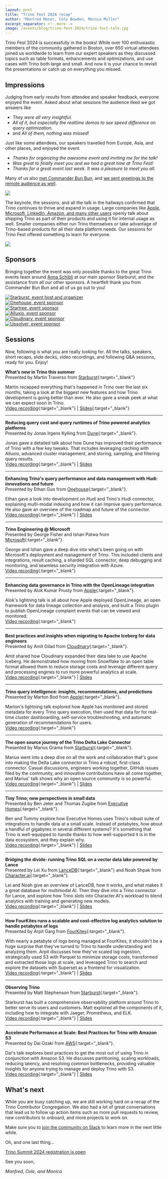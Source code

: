 ```yaml
---
layout: post
title: "Trino Fest 2024 recap"
author: "Manfred Moser, Cole Bowden, Monica Miller"
excerpt_separator: <!--more-->
image: /assets/blog/trino-fest-2024/trino-fest-talk.jpg
---
```


Trino Fest 2024 is successfully in the books! While over 100 enthusiastic
members of the community gathered in Boston, over 650 virtual attendees joined
us worldwide to learn from our expert speakers as they discussed topics such as
table formats, enhancements and optimizations, and use cases with Trino both
large and small. And now it is your chance to revisit the presentations or catch
up on everything you missed.

<!--more-->

## Impressions

Judging from early results from attendee and speaker feedback, everyone enjoyed
the event. Asked about what sessions the audience liked we got answers like

* *They were all very insightful.*
* *All of it, but especially the realtime demos to see speed difference on query
  optimization.*
* and *All of them, nothing was missed!*

Just like some attendees, our speakers travelled from Europe, Asia, and other
places, and enjoyed the event.

* *Thanks for organizing the awesome event and inviting me for the talk!*
* *Was great to finally meet you and we had a great time at Trino Fest!*
* *Thanks for a great event last week. It was a pleasure to meet you all.*

Many of us also [met Commander Bun Bun](https://www.linkedin.com/posts/k-shreya-s_trinofest2024-bigdata-analytics-activity-7209236269774585857-p8-e?utm_source=share&utm_medium=member_desktop),
and [we sent greetings to the remote audience as
well](https://www.youtube.com/watch?v=4jPYpU9Jrrw).

<img src="{{site.url}}/assets/blog/trino-fest-2024/cbb-manfred.jpg">

The keynote, the sessions, and all the talk in the hallways confirmed that Trino
continues to thrive and expand in usage. Large companies like [Apple, Microsoft,
LinkedIn, Amazon, and many other users]({{site.url}}/users.html) openly talk
about shipping Trino as part of their products and using it for internal usage
as well. Smaller companies either run Trino themselves or take advantage of
Trino-based products for all their data platform needs. Our sessions for Trino
Fest offered something to learn for everyone.

<img src="{{site.url}}/assets/blog/trino-fest-2024/hallway-chat.png">

## Sponsors

Bringing together the event was only possible thanks to the great Trino events
team around [Anna Schibli](https://www.linkedin.com/in/anna-schibli-418692172/)
at our main sponsor Starburst, and the assistance from all our other sponsors. A
heartfelt thank you from Commander Bun Bun and all of us go out to you!

<div class="container">
  <div class="row">
    <div class="col-sm">
      <a href="https://www.starburst.io/" target="_blank">
        <img src="{{site.url}}/assets/images/logos/starburst-small.png" title="Starburst, event host and organizer">
      </a>
    </div>
    <div class="col-sm">
      <a href="https://www.onehouse.ai/" target="_blank">
        <img src="{{site.url}}/assets/images/logos/onehouse-small.png" title="Onehouse, event sponsor">
      </a>
    </div>
    <div class="col-sm">
      <a href="https://www.startree.ai/" target="_blank">
        <img src="{{site.url}}/assets/images/logos/startree-small.png" title="Startree, event sponsor">
      </a>
    </div>
  </div>
  <div class="row">
    <div class="col-sm">
      <a href="https://www.alluxio.io/" target="_blank">
        <img src="{{site.url}}/assets/images/logos/alluxio-small.png" title="Alluxio, event sponsor">
      </a>
    </div>
    <div class="col-sm">
      <a href="https://cloudinary.com/" target="_blank">
        <img src="{{site.url}}/assets/images/logos/cloudinary-small.png" title="Cloudinary, event sponsor">
      </a>
    </div>
    <div class="col-sm">
      <a href="https://www.upsolver.com/" target="_blank">
        <img src="{{site.url}}/assets/images/logos/upsolver-small.png" title="Upsolver, event sponsor">
      </a>
    </div>
  </div>
</div>

## Sessions

Now, following is what you are really looking for. All the talks, speakers,
short recaps, slide decks, video recordings, and following Q&A sessions, ready
for you. Enjoy!

**What’s new in Trino this summer**
<br>Presented by Martin Traverso from
[Starburst](https://www.starburst.io){:target="_blank"}

Martin recapped everything that's happened in Trino over the last six months,
taking a look at the biggest new features and how Trino development is going
better than ever. He also gave a sneak peek at what we can expect soon in Trino.
<br><i class="fab fa-youtube" style="color: red;"></i> [Video recording](https://www.youtube.com/watch?v=mk3n0_tAdZY){:target="_blank"}
| [Slides]({{site.url}}/assets/blog/trino-fest-2024/keynote.pdf){:target="_blank"}

---

**Reducing query cost and query runtimes of Trino powered analytics platforms**
<br>Presented by Jonas Irgens Kylling from
[Dune](https://dune.com/){:target="_blank"}.

Jonas gave a detailed talk about how Dune has improved their performance of
Trino with a few key tweaks. That includes leveraging caching with Alluxio,
advanced cluster management, and storing, sampling, and filtering query results.
<br><i class="fab fa-youtube" style="color: red;"></i> [Video recording](https://www.youtube.com/watch?v=11yhPXIXiBY){:target="_blank"}
| [Slides]({{site.url}}/assets/blog/trino-fest-2024/dune.pdf)

---

**Enhancing Trino's query performance and data management with Hudi: innovations and future**
<br>Presented by Ethan Guo from
[Onehouse](https://www.onehouse.ai/){:target="_blank"}.

Ethan gave a look into development on Hudi and Trino's Hudi connector,
explaining multi-modal indexing and how it can improve query performance. He
also gave an overview of the roadmap and future of the connector.
<br><i class="fab fa-youtube" style="color: red;"></i> [Video recording](https://www.youtube.com/watch?v=JMzS2BbeK0E){:target="_blank"}
| [Slides]({{site.url}}/assets/blog/trino-fest-2024/onehouse.pdf)

---

**Trino Engineering @ Microsoft**
<br>Presented by George Fisher and Ishan Patwa from
[Microsoft](https://www.microsoft.com/){:target="_blank"}.

George and Ishan gave a deep dive into what's been going on with Microsoft's
deployment and management of Trino. This included clients and integrations,
result caching, a sharded SQL connector, deep debugging and monitoring, and
seamless security integration with Azure.
<br><i class="fab fa-youtube" style="color: red;"></i> [Video recording](https://www.youtube.com/watch?v=t7ndqYUhKSA){:target="_blank"}

---

**Enhancing data governance in Trino with the OpenLineage integration**
<br>Presented by Alok Kumar Prusty from
[Apple](https://www.apple.com/){:target="_blank"}.

Alok's lightning talk is all about how Apple deployed OpenLineage, an open
framework for data lineage collection and analysis, and built a Trino plugin to
publish OpenLineage complaint events that can be viewed and monitored.
<br><i class="fab fa-youtube" style="color: red;"></i> [Video recording](https://www.youtube.com/watch?v=A7hj1M7IYj8){:target="_blank"}

---

**Best practices and insights when migrating to Apache Iceberg for data engineers**
<br>Presented by Amit Gilad from
[Cloudinary](https://cloudinary.com/){:target="_blank"}.

Amit shared how Cloudinary expanded their data lake to use Apache Iceberg. He
demonstrated how moving from Snowflake to an open table format allowed them to
reduce storage costs and leverage different query and processing engines to run
more powerful analytics at scale.
<br><i class="fab fa-youtube" style="color: red;"></i> [Video recording](https://www.youtube.com/watch?v=dKQ2zShNlyQ){:target="_blank"}
| [Slides]({{site.url}}/assets/blog/trino-fest-2024/cloudinary.pdf)

---

**Trino query intelligence: insights, recommendations, and predictions**
<br>Presented by Marton Bod from [Apple](https://www.apple.com/){:target="_blank"}.

Marton's lightning talk explored how Apple has monitored and stored metadata for
every Trino query execution, then used that data for for real-time cluster
dashboarding, self-service troubleshooting, and automatic generation of
recommendations for users.
<br><i class="fab fa-youtube" style="color: red;"></i> [Video recording](https://www.youtube.com/watch?v=K3iSXOJNaSQ){:target="_blank"}

---

**The open source journey of the Trino Delta Lake Connector**
<br>Presented by Marius Grama from
[Starburst](https://www.starburst.io){:target="_blank"}.

Marius went into a deep dive on all the work and collaboration that's gone into
making the Delta Lake connector in Trino a robust, first-class connector. Casual
discussions, engineers working together, GitHub issues filed by the community,
and innovative contributions have all come together, and Marius' talk shows why
an open source community is so powerful.
<br><i class="fab fa-youtube" style="color: red;"></i> [Video recording](https://www.youtube.com/watch?v=mPfRYdvDcMo){:target="_blank"}
| [Slides]({{site.url}}/assets/blog/trino-fest-2024/delta-lake.pdf)

---

**Tiny Trino; new perspectives in small data**
<br>Presented by Ben Jeter and Thomas Zugibe from
[Executive Homes](https://www.executivehomes.com/){:target="_blank"}.

Ben and Tommy explore how Executive Homes uses Trino's robust suite of
integrations to handle data at a small scale. Instead of petabytes, how about a
handful of gigabytes in several different systems? It's something that Trino is
well-equipped to handle thanks to how well-supported it is in the data
ecosystem, and they explain why.
<br><i class="fab fa-youtube" style="color: red;"></i> [Video recording](https://www.youtube.com/watch?v=ZcY9LJDdB6Y){:target="_blank"}
| [Slides]({{site.url}}/assets/blog/trino-fest-2024/executive-homes.pdf)

---

**Bridging the divide: running Trino SQL on a vector data lake powered by Lance**
<br>Presented by Lei Xu from [LanceDB](https://lancedb.com/){:target="_blank"}
and Noah Shpak from [Character.ai](https://character.ai/){:target="_blank"}.

Lei and Noah give an overview of LanceDB, how it works, and what makes it a
great database for multimodal AI. Then they dive into a Trino connector for
Lance, and explore how Trino slots into Character.AI's workload to blend
analytics with training and generating new models.
<br><i class="fab fa-youtube" style="color: red;"></i> [Video recording](https://www.youtube.com/watch?v=jmOsVbGfon0){:target="_blank"}
| [Slides]({{site.url}}/assets/blog/trino-fest-2024/lance-characterai.pdf)

---

**How FourKites runs a scalable and cost-effective log analytics solution to
handle petabytes of logs**
<br>Presented by Arpit Garg from
[FourKites](https://www.fourkites.com/){:target="_blank"}.

With nearly a petabyte of logs being managed at FourKites, it shouldn't be a
huge surprise that they've turned to Trino to handle understanding and analyzing
them. Arpit discusses how they've scaled log ingestion, strategically used S3
with Parquet to minimize storage costs, transformed and extracted those logs at
scale, and leveraged Trino to search and explore the datasets with Superset as a
frontend for visualization.
<br><i class="fab fa-youtube" style="color: red;"></i> [Video recording](https://www.youtube.com/watch?v=xdCZBQJt-0g){:target="_blank"}
| [Slides]({{site.url}}/assets/blog/trino-fest-2024/fourkites.pdf)

---

**Observing Trino**
<br>Presented by Matt Stephenson from
[Starburst](https://www.starburst.io){:target="_blank"}.

Starburst has built a comprehensive observability platform around Trino to
better serve its users and customers. Matt explored all the components of it,
including how to integrate with Jaeger, Prometheus, and ELK.
<br><i class="fab fa-youtube" style="color: red;"></i> [Video recording](https://www.youtube.com/watch?v=v7p72Ggcc5I){:target="_blank"}
| [Slides]({{site.url}}/assets/blog/trino-fest-2024/observing-trino.pdf)

---

**Accelerate Performance at Scale: Best Practices for Trino with Amazon S3**
<br>Presented by Dai Ozaki from [AWS](https://aws.amazon.com/){:target="_blank"}.

Dai's talk explores best practices to get the most out of using Trino in
conjunction with Amazon S3. He discusses partitioning, scaling workloads,
reducing latency, and resolving common bottlenecks, providing valuable insights
for anyone trying to manage and deploy Trino with S3.
<br><i class="fab fa-youtube" style="color: red;"></i> [Video recording](https://www.youtube.com/watch?v=cjUUcHlUKxQ){:target="_blank"}
| [Slides]({{site.url}}/assets/blog/trino-fest-2024/aws-s3.pdf)

## What's next

While you are busy catching up, we are still working hard on a recap of the
Trino Contributor Congregation. We also had a lot of great conversations that
lead us to follow up action items such as more pull requests to review, new
contributors to onboard, and more projects to work on.

Make sure you to [join the community on Slack]({{site.url}}/slack.html) to learn
more in the next little while.

Oh, and one last thing...

<div class="card-deck spacer-30">
    <a class="btn btn-orange" href="https://www.starburst.io/info/trino-summit-2024/?utm_medium=trino&utm_source=website&utm_campaign=NORAM-FY25-Q4-CM-Trino-Summit-2024-IMC-Upgrade&utm_content=Trino-Fest-Blog-Recap">
        Trino Summit 2024 registration is open
    </a>
</div>
<div class="spacer-30"></div>

See you soon,

*Manfred, Cole, and Monica*